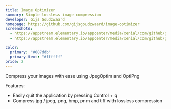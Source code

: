 ```yaml
---
title: Image Optimizer
summary: Simple lossless image compression
developer: Gijs Goudzwaard
homepage: https://github.com/gijsgoudzwaard/image-optimizer
screenshots:
  - https://appstream.elementary.io/appcenter/media/xenial/com/github/gijsgoudzwaard.image-optimizer.desktop/1581663F94DB3B7A857C4860C8E9CE94/screenshots/image-1_orig.png
  - https://appstream.elementary.io/appcenter/media/xenial/com/github/gijsgoudzwaard.image-optimizer.desktop/1581663F94DB3B7A857C4860C8E9CE94/screenshots/image-2_orig.png

color:
  primary: "#687ddb"
  primary-text: "#ffffff"
price: 2
---
```


<p>Compress your images with ease using JpegOptim and OptiPng</p>
<p>Features:</p>
<ul>
  <li>Easily quit the application by pressing Control + q</li>
  <li>Compress jpg / jpeg, png, bmp, pnm and tiff with lossless compression</li>
</ul>